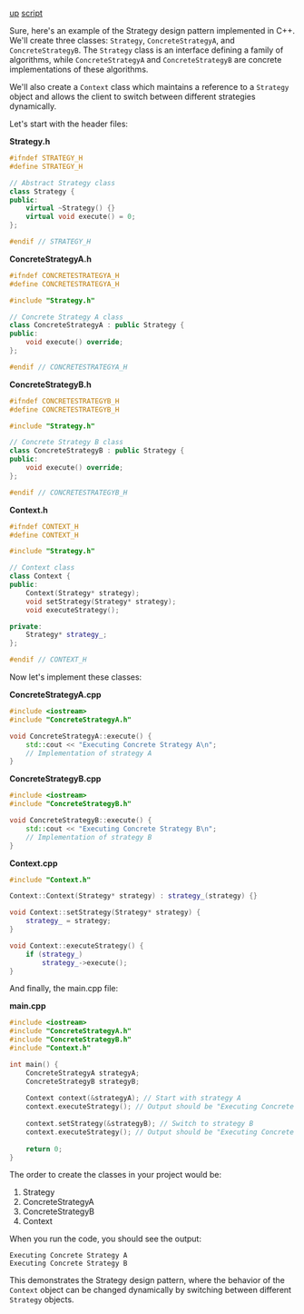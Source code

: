 [up](../README.md) [script](script/page01.md)

Sure, here's an example of the Strategy design pattern implemented in C++. We'll create three classes: `Strategy`, `ConcreteStrategyA`, and `ConcreteStrategyB`. The `Strategy` class is an interface defining a family of algorithms, while `ConcreteStrategyA` and `ConcreteStrategyB` are concrete implementations of these algorithms. 

We'll also create a `Context` class which maintains a reference to a `Strategy` object and allows the client to switch between different strategies dynamically.

Let's start with the header files:

**Strategy.h**
```cpp
#ifndef STRATEGY_H
#define STRATEGY_H

// Abstract Strategy class
class Strategy {
public:
    virtual ~Strategy() {}
    virtual void execute() = 0;
};

#endif // STRATEGY_H
```

**ConcreteStrategyA.h**
```cpp
#ifndef CONCRETESTRATEGYA_H
#define CONCRETESTRATEGYA_H

#include "Strategy.h"

// Concrete Strategy A class
class ConcreteStrategyA : public Strategy {
public:
    void execute() override;
};

#endif // CONCRETESTRATEGYA_H
```

**ConcreteStrategyB.h**
```cpp
#ifndef CONCRETESTRATEGYB_H
#define CONCRETESTRATEGYB_H

#include "Strategy.h"

// Concrete Strategy B class
class ConcreteStrategyB : public Strategy {
public:
    void execute() override;
};

#endif // CONCRETESTRATEGYB_H
```

**Context.h**
```cpp
#ifndef CONTEXT_H
#define CONTEXT_H

#include "Strategy.h"

// Context class
class Context {
public:
    Context(Strategy* strategy);
    void setStrategy(Strategy* strategy);
    void executeStrategy();

private:
    Strategy* strategy_;
};

#endif // CONTEXT_H
```

Now let's implement these classes:

**ConcreteStrategyA.cpp**
```cpp
#include <iostream>
#include "ConcreteStrategyA.h"

void ConcreteStrategyA::execute() {
    std::cout << "Executing Concrete Strategy A\n";
    // Implementation of strategy A
}
```

**ConcreteStrategyB.cpp**
```cpp
#include <iostream>
#include "ConcreteStrategyB.h"

void ConcreteStrategyB::execute() {
    std::cout << "Executing Concrete Strategy B\n";
    // Implementation of strategy B
}
```

**Context.cpp**
```cpp
#include "Context.h"

Context::Context(Strategy* strategy) : strategy_(strategy) {}

void Context::setStrategy(Strategy* strategy) {
    strategy_ = strategy;
}

void Context::executeStrategy() {
    if (strategy_)
        strategy_->execute();
}
```

And finally, the main.cpp file:

**main.cpp**
```cpp
#include <iostream>
#include "ConcreteStrategyA.h"
#include "ConcreteStrategyB.h"
#include "Context.h"

int main() {
    ConcreteStrategyA strategyA;
    ConcreteStrategyB strategyB;
    
    Context context(&strategyA); // Start with strategy A
    context.executeStrategy(); // Output should be "Executing Concrete Strategy A"
    
    context.setStrategy(&strategyB); // Switch to strategy B
    context.executeStrategy(); // Output should be "Executing Concrete Strategy B"
    
    return 0;
}
```

The order to create the classes in your project would be:

1. Strategy
2. ConcreteStrategyA
3. ConcreteStrategyB
4. Context

When you run the code, you should see the output:
```
Executing Concrete Strategy A
Executing Concrete Strategy B
```

This demonstrates the Strategy design pattern, where the behavior of the `Context` object can be changed dynamically by switching between different `Strategy` objects.
